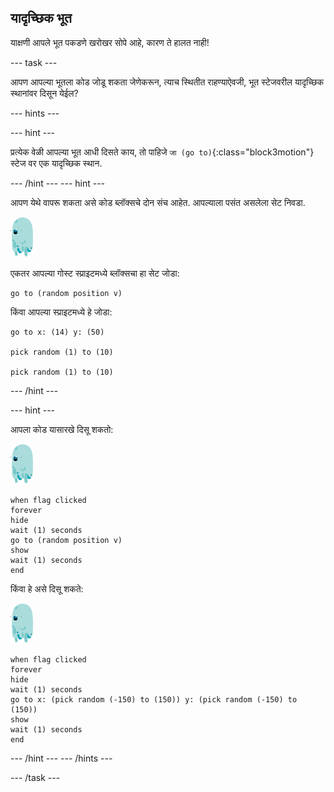 ## यादृच्छिक भूत

याक्षणी आपले भूत पकडणे खरोखर सोपे आहे, कारण ते हालत नाही!

\--- task \---

आपण आपल्या भूतला कोड जोडू शकता जेणेकरून, त्याच स्थितीत राहण्याऐवजी, भूत स्टेजवरील यादृच्छिक स्थानांवर दिसून येईल?

\--- hints \---

\--- hint \---

प्रत्येक वेळी आपल्या भूत आधी दिसते काय, तो पाहिजे `जा (go to)`{:class="block3motion"} स्टेज वर एक यादृच्छिक स्थान.

\--- /hint \--- \--- hint \---

आपण येथे वापरू शकता असे कोड ब्लॉक्सचे दोन संच आहेत. आपल्याला पसंत असलेला सेट निवडा.

![भूत-स्प्राइट](images/ghost-sprite.png)

एकतर आपल्या गोस्ट स्प्राइटमध्ये ब्लॉक्सचा हा सेट जोडा:

```blocks3
go to (random position v)
```

किंवा आपल्या स्प्राइटमध्ये हे जोडा:

```blocks3
go to x: (14) y: (50)

pick random (1) to (10)

pick random (1) to (10)
```

\--- /hint \---

\--- hint \---

आपला कोड यासारखे दिसू शकतो:

![भूत-स्प्राइट](images/ghost-sprite.png)

```blocks3
when flag clicked
forever
hide
wait (1) seconds
go to (random position v)
show
wait (1) seconds
end
```

किंवा हे असे दिसू शकते:

![भूत-स्प्राइट](images/ghost-sprite.png)

```blocks3
when flag clicked
forever
hide
wait (1) seconds
go to x: (pick random (-150) to (150)) y: (pick random (-150) to (150))
show
wait (1) seconds
end
```

\--- /hint \--- \--- /hints \---

\--- /task \---
